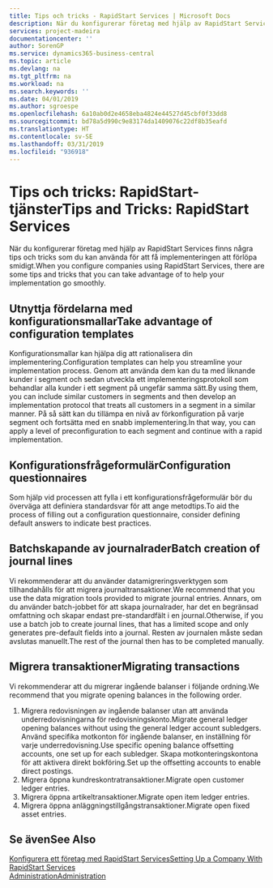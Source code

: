 ```yaml
---
title: Tips och tricks - RapidStart Services | Microsoft Docs
description: När du konfigurerar företag med hjälp av RapidStart Services finns några tips och tricks som du kan använda för att få implementeringen att förlöpa smidigt.
services: project-madeira
documentationcenter: ''
author: SorenGP
ms.service: dynamics365-business-central
ms.topic: article
ms.devlang: na
ms.tgt_pltfrm: na
ms.workload: na
ms.search.keywords: ''
ms.date: 04/01/2019
ms.author: sgroespe
ms.openlocfilehash: 6a10ab0d2e4658eba4824e44527d45cbf0f33dd8
ms.sourcegitcommit: bd78a5d990c9e83174da1409076c22df8b35eafd
ms.translationtype: HT
ms.contentlocale: sv-SE
ms.lasthandoff: 03/31/2019
ms.locfileid: "936918"
---
```

# <a name="tips-and-tricks-rapidstart-services"></a><span data-ttu-id="878dd-103">Tips och tricks: RapidStart-tjänster</span><span class="sxs-lookup"><span data-stu-id="878dd-103">Tips and Tricks: RapidStart Services</span></span>
<span data-ttu-id="878dd-104">När du konfigurerar företag med hjälp av RapidStart Services finns några tips och tricks som du kan använda för att få implementeringen att förlöpa smidigt.</span><span class="sxs-lookup"><span data-stu-id="878dd-104">When you configure companies using RapidStart Services, there are some tips and tricks that you can take advantage of to help your implementation go smoothly.</span></span>  

## <a name="take-advantage-of-configuration-templates"></a><span data-ttu-id="878dd-105">Utnyttja fördelarna med konfigurationsmallar</span><span class="sxs-lookup"><span data-stu-id="878dd-105">Take advantage of configuration templates</span></span>  
<span data-ttu-id="878dd-106">Konfigurationsmallar kan hjälpa dig att rationalisera din implementering.</span><span class="sxs-lookup"><span data-stu-id="878dd-106">Configuration templates can help you streamline your implementation process.</span></span> <span data-ttu-id="878dd-107">Genom att använda dem kan du ta med liknande kunder i segment och sedan utveckla ett implementeringsprotokoll som behandlar alla kunder i ett segment på ungefär samma sätt.</span><span class="sxs-lookup"><span data-stu-id="878dd-107">By using them, you can include similar customers in segments and then develop an implementation protocol that treats all customers in a segment in a similar manner.</span></span> <span data-ttu-id="878dd-108">På så sätt kan du tillämpa en nivå av förkonfiguration på varje segment och fortsätta med en snabb implementering.</span><span class="sxs-lookup"><span data-stu-id="878dd-108">In that way, you can apply a level of preconfiguration to each segment and continue with a rapid implementation.</span></span>  

## <a name="configuration-questionnaires"></a><span data-ttu-id="878dd-109">Konfigurationsfrågeformulär</span><span class="sxs-lookup"><span data-stu-id="878dd-109">Configuration questionnaires</span></span>  
<span data-ttu-id="878dd-110">Som hjälp vid processen att fylla i ett konfigurationsfrågeformulär bör du överväga att definiera standardsvar för att ange metodtips.</span><span class="sxs-lookup"><span data-stu-id="878dd-110">To aid the process of filling out a configuration questionnaire, consider defining default answers to indicate best practices.</span></span>  

## <a name="batch-creation-of-journal-lines"></a><span data-ttu-id="878dd-111">Batchskapande av journalrader</span><span class="sxs-lookup"><span data-stu-id="878dd-111">Batch creation of journal lines</span></span>  
<span data-ttu-id="878dd-112">Vi rekommenderar att du använder datamigreringsverktygen som tillhandahålls för att migrera journaltransaktioner.</span><span class="sxs-lookup"><span data-stu-id="878dd-112">We recommend that you use the data migration tools provided to migrate journal entries.</span></span> <span data-ttu-id="878dd-113">Annars, om du använder batch-jobbet för att skapa journalrader, har det en begränsad omfattning och skapar endast pre-standardfält i en journal.</span><span class="sxs-lookup"><span data-stu-id="878dd-113">Otherwise, if you use a batch job to create journal lines, that has a limited scope and only generates pre-default fields into a journal.</span></span> <span data-ttu-id="878dd-114">Resten av journalen måste sedan avslutas manuellt.</span><span class="sxs-lookup"><span data-stu-id="878dd-114">The rest of the journal then has to be completed manually.</span></span>  

## <a name="migrating-transactions"></a><span data-ttu-id="878dd-115">Migrera transaktioner</span><span class="sxs-lookup"><span data-stu-id="878dd-115">Migrating transactions</span></span>  
<span data-ttu-id="878dd-116">Vi rekommenderar att du migrerar ingående balanser i följande ordning.</span><span class="sxs-lookup"><span data-stu-id="878dd-116">We recommend that you migrate opening balances in the following order.</span></span>  

1.  <span data-ttu-id="878dd-117">Migrera redovisningen av ingående balanser utan att använda underredovisningarna för redovisningskonto.</span><span class="sxs-lookup"><span data-stu-id="878dd-117">Migrate general ledger opening balances without using the general ledger account subledgers.</span></span> <span data-ttu-id="878dd-118">Använd specifika motkonton för ingående balanser, en inställning för varje underredovisning.</span><span class="sxs-lookup"><span data-stu-id="878dd-118">Use specific opening balance offsetting accounts, one set up for each subledger.</span></span> <span data-ttu-id="878dd-119">Skapa motkonteringskontona för att aktivera direkt bokföring.</span><span class="sxs-lookup"><span data-stu-id="878dd-119">Set up the offsetting accounts to enable direct postings.</span></span>  
2.  <span data-ttu-id="878dd-120">Migrera öppna kundreskontratransaktioner.</span><span class="sxs-lookup"><span data-stu-id="878dd-120">Migrate open customer ledger entries.</span></span>  
3.  <span data-ttu-id="878dd-121">Migrera öppna artikeltransaktioner.</span><span class="sxs-lookup"><span data-stu-id="878dd-121">Migrate open item ledger entries.</span></span>  
4.  <span data-ttu-id="878dd-122">Migrera öppna anläggningstillgångstransaktioner.</span><span class="sxs-lookup"><span data-stu-id="878dd-122">Migrate open fixed asset entries.</span></span>  

## <a name="see-also"></a><span data-ttu-id="878dd-123">Se även</span><span class="sxs-lookup"><span data-stu-id="878dd-123">See Also</span></span>  
[<span data-ttu-id="878dd-124">Konfigurera ett företag med RapidStart Services</span><span class="sxs-lookup"><span data-stu-id="878dd-124">Setting Up a Company With RapidStart Services</span></span>](admin-set-up-a-company-with-rapidstart.md)  
[<span data-ttu-id="878dd-125">Administration</span><span class="sxs-lookup"><span data-stu-id="878dd-125">Administration</span></span>](admin-setup-and-administration.md)
